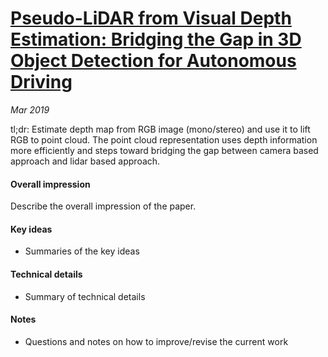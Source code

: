 # [Pseudo-LiDAR from Visual Depth Estimation: Bridging the Gap in 3D Object Detection for Autonomous Driving](https://arxiv.org/pdf/1812.07179.pdf)

_Mar 2019_

tl;dr: Estimate depth map from RGB image (mono/stereo) and use it to lift RGB to point cloud. The point cloud representation uses depth information more efficiently and steps toward bridging the gap between camera based approach and lidar based approach.

#### Overall impression
Describe the overall impression of the paper. 

#### Key ideas
- Summaries of the key ideas

#### Technical details
- Summary of technical details

#### Notes
- Questions and notes on how to improve/revise the current work  

